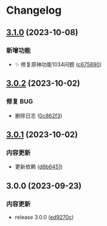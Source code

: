 # Changelog

## [3.1.0](https://github.com/Lycofuture/Yunzai-Bot/compare/v3.0.2...v3.1.0) (2023-10-08)


### 新增功能

* :sparkles: 修复原神功能1034问题 ([c675890](https://github.com/Lycofuture/Yunzai-Bot/commit/c675890a49debd5e56a533433470861d19f4e208))

## [3.0.2](https://github.com/Lycofuture/Yunzai-Bot/compare/v3.0.1...v3.0.2) (2023-10-02)


### 修复 BUG

* 删除日志 ([0c862f3](https://github.com/Lycofuture/Yunzai-Bot/commit/0c862f3a280a212a4fd5342a5f1d2afe924c8a0a))

## [3.0.1](https://github.com/Lycofuture/Yunzai-Bot/compare/v3.0.0...v3.0.1) (2023-10-02)


### 内容更新

* 更新依赖 ([d6b6451](https://github.com/Lycofuture/Yunzai-Bot/commit/d6b6451e36c91fcfe02a9e9c8fd9484ab6d291b8))

## 3.0.0 (2023-09-23)


### 内容更新

* release 3.0.0 ([ed9270c](https://github.com/Lycofuture/Yunzai-Bot/commit/ed9270c6f07b80dfb4cd8cb4955ad6cd9058bf39))
